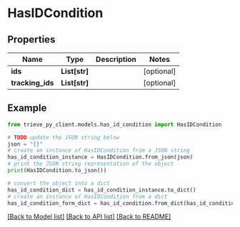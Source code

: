 # HasIDCondition


## Properties

Name | Type | Description | Notes
------------ | ------------- | ------------- | -------------
**ids** | **List[str]** |  | [optional] 
**tracking_ids** | **List[str]** |  | [optional] 

## Example

```python
from trieve_py_client.models.has_id_condition import HasIDCondition

# TODO update the JSON string below
json = "{}"
# create an instance of HasIDCondition from a JSON string
has_id_condition_instance = HasIDCondition.from_json(json)
# print the JSON string representation of the object
print(HasIDCondition.to_json())

# convert the object into a dict
has_id_condition_dict = has_id_condition_instance.to_dict()
# create an instance of HasIDCondition from a dict
has_id_condition_form_dict = has_id_condition.from_dict(has_id_condition_dict)
```
[[Back to Model list]](../README.md#documentation-for-models) [[Back to API list]](../README.md#documentation-for-api-endpoints) [[Back to README]](../README.md)


